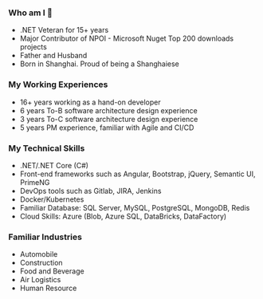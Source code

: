 ### Who am I 👋
- .NET Veteran for 15+ years
- Major Contributor of NPOI - Microsoft Nuget Top 200 downloads projects
- Father and Husband
- Born in Shanghai. Proud of being a Shanghaiese

### My Working Experiences
- 16+ years working as a hand-on developer
- 6 years To-B software architecture design experience
- 3 years To-C software architecture design experience
- 5 years PM experience, familiar with Agile and CI/CD

### My Technical Skills
- .NET/.NET Core (C#)
- Front-end frameworks such as Angular, Bootstrap, jQuery, Semantic UI, PrimeNG
- DevOps tools such as Gitlab, JIRA, Jenkins
- Docker/Kubernetes
- Familiar Database: SQL Server, MySQL, PostgreSQL, MongoDB, Redis
- Cloud Skills: Azure (Blob, Azure SQL, DataBricks, DataFactory)

### Familiar Industries
- Automobile 
- Construction
- Food and Beverage
- Air Logistics
- Human Resource

